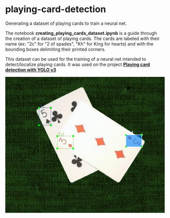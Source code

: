 # playing-card-detection
Generating a dataset of playing cards to train a neural net.

The notebook **creating_playing_cards_dataset.ipynb** is a guide through the creation of a dataset of playing cards. The cards are labeled with their name (ex: "2c" for "2 of spades", "Kh" for King for hearts) and with the bounding boxes delimiting their printed corners.

This dataset can be used for the training of a neural net intended to detect/localize playing cards. It was used on the project __[Playing card detection with YOLO v3](https://youtu.be/pnntrewH0xg)__

<img src="img/ex_generated_image.png" alt="Example of generated image "  title="Example of generated image " />

